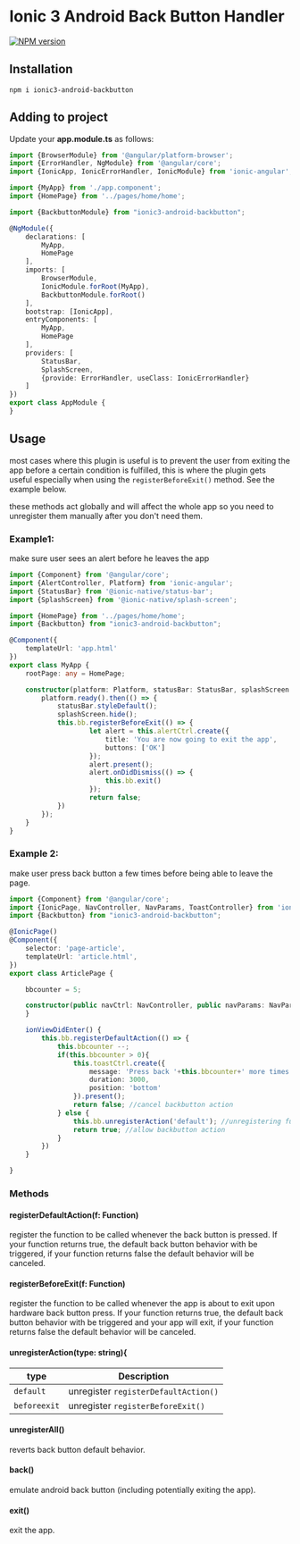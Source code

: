 # Ionic 3 Android Back Button Handler

[![NPM version][npm-image]][npm-url]

## Installation
```
npm i ionic3-android-backbutton
```

## Adding to project

Update your **app.module.ts** as follows:

```typescript
import {BrowserModule} from '@angular/platform-browser';
import {ErrorHandler, NgModule} from '@angular/core';
import {IonicApp, IonicErrorHandler, IonicModule} from 'ionic-angular';

import {MyApp} from './app.component';
import {HomePage} from '../pages/home/home';

import {BackbuttonModule} from "ionic3-android-backbutton";

@NgModule({
    declarations: [
        MyApp,
        HomePage
    ],
    imports: [
        BrowserModule,
        IonicModule.forRoot(MyApp),
        BackbuttonModule.forRoot()
    ],
    bootstrap: [IonicApp],
    entryComponents: [
        MyApp,
        HomePage
    ],
    providers: [
        StatusBar,
        SplashScreen,
        {provide: ErrorHandler, useClass: IonicErrorHandler}
    ]
})
export class AppModule {
}

```

## Usage
most cases where this plugin is useful is to prevent the user from exiting the app before a certain condition is fulfilled, this is where the plugin gets useful especially when using the `registerBeforeExit()` method. See the example below.

these methods act globally and will affect the whole app so you need to unregister them manually after you don't need them.

### Example1:
make sure user sees an alert before he leaves the app
```typescript
import {Component} from '@angular/core';
import {AlertController, Platform} from 'ionic-angular';
import {StatusBar} from '@ionic-native/status-bar';
import {SplashScreen} from '@ionic-native/splash-screen';

import {HomePage} from '../pages/home/home';
import {Backbutton} from "ionic3-android-backbutton";

@Component({
    templateUrl: 'app.html'
})
export class MyApp {
    rootPage: any = HomePage;

    constructor(platform: Platform, statusBar: StatusBar, splashScreen: SplashScreen, public bb: Backbutton, public alertCtrl: AlertController) {
        platform.ready().then(() => {
            statusBar.styleDefault();
            splashScreen.hide();
            this.bb.registerBeforeExit(() => {
                    let alert = this.alertCtrl.create({
                        title: 'You are now going to exit the app',
                        buttons: ['OK']
                    });
                    alert.present();
                    alert.onDidDismiss(() => {
                        this.bb.exit()
                    });
                    return false;
            })
        });
    }
}
```
### Example 2:
make user press back button a few times before being able to leave the page.
```typescript
import {Component} from '@angular/core';
import {IonicPage, NavController, NavParams, ToastController} from 'ionic-angular';
import {Backbutton} from "ionic3-android-backbutton";

@IonicPage()
@Component({
    selector: 'page-article',
    templateUrl: 'article.html',
})
export class ArticlePage {

    bbcounter = 5;

    constructor(public navCtrl: NavController, public navParams: NavParams, public bb: Backbutton, public toastCtrl: ToastController) {
    }

    ionViewDidEnter() {
        this.bb.registerDefaultAction(() => {
            this.bbcounter --;
            if(this.bbcounter > 0){
                this.toastCtrl.create({
                    message: 'Press back '+this.bbcounter+' more times',
                    duration: 3000,
                    position: 'bottom'
                }).present();
                return false; //cancel backbutton action
            } else {
                this.bb.unregisterAction('default'); //unregistering function because we won't need it anymore
                return true; //allow backbutton action
            }
        })
    }

}

```
### Methods
#### registerDefaultAction(f: Function)
register the function to be called whenever the back button is pressed. If your function returns true, the default back button behavior with be triggered, if your function returns false the default behavior will be canceled.
#### registerBeforeExit(f: Function)
register the function to be called whenever the app is about to exit upon hardware back button press. If your function returns true, the default back button behavior with be triggered and your app will exit, if your function returns false the default behavior will be canceled.

#### unregisterAction(type: string){
| type           | Description                           |
| -------------- | --------------------------------------|
| `default`      | unregister `registerDefaultAction()`  |
| `beforeexit`   | unregister `registerBeforeExit()`     |

#### unregisterAll()
reverts back button default behavior.

#### back()
emulate android back button (including potentially exiting the app).

#### exit()
exit the app.

[npm-url]: https://npmjs.org/package/ionic3-android-backbutton
[npm-image]: https://img.shields.io/badge/npm-0.0.15-green.svg
